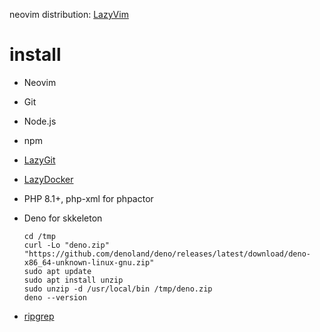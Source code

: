 neovim distribution: [LazyVim](https://github.com/LazyVim/starter)

# install

- Neovim
- Git
- Node.js
- npm 
- [LazyGit](https://github.com/jesseduffield/lazygit)
- [LazyDocker](https://github.com/jesseduffield/lazydocker)
- PHP 8.1+, php-xml for phpactor
- Deno for skkeleton

  ```
  cd /tmp
  curl -Lo "deno.zip" "https://github.com/denoland/deno/releases/latest/download/deno-x86_64-unknown-linux-gnu.zip"
  sudo apt update
  sudo apt install unzip
  sudo unzip -d /usr/local/bin /tmp/deno.zip
  deno --version
  ```
- [ripgrep](https://github.com/BurntSushi/ripgrep/)
